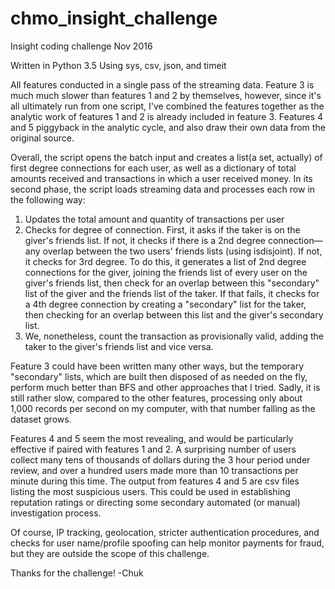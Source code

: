 # chmo_insight_challenge
Insight coding challenge Nov 2016

Written in Python 3.5
Using sys, csv, json, and timeit

All features conducted in a single pass of the streaming data. Feature 3 is much much slower than features 1 and 2 by themselves, however, since it's all ultimately run from one script, I've combined the features together as the analytic work of features 1 and 2 is already included in feature 3. 
Features 4 and 5 piggyback in the analytic cycle, and also draw their own data from the original source.

Overall, the script opens the batch input and creates a list(a set, actually) of first degree connections for each user, as well as a dictionary of total amounts received and transactions in which a user received money. 
In its second phase, the script loads streaming data and processes each row in the following way:
1. Updates the total amount and quantity of transactions per user
2. Checks for degree of connection. First, it asks if the taker is on the giver's friends list.
If not, it checks if there is a 2nd degree connection—any overlap between the two users' friends lists (using isdisjoint). 
If not, it checks for 3rd degree. To do this, it generates a list of 2nd degree connections for the giver, joining the friends list of every user on the giver's friends list, then check for an overlap between this "secondary" list of the giver and the friends list of the taker.
If that fails, it checks for a 4th degree connection by creating a "secondary" list for the taker, then checking for an overlap between this list and the giver's secondary list.
3. We, nonetheless, count the transaction as provisionally valid, adding the taker to the giver's friends list and vice versa.

Feature 3 could have been written many other ways, but the temporary "secondary" lists, which are built then disposed of as needed on the fly, perform much better than BFS and other approaches that I tried. Sadly, it is still rather slow, compared to the other features, processing only about 1,000 records per second on my computer, with that number falling as the dataset grows.

Features 4 and 5 seem the most revealing, and would be particularly effective if paired with features 1 and 2. A surprising number of users collect many tens of thousands of dollars during the 3 hour period under review, and over a hundred users made more than 10 transactions per minute during this time.
The output from features 4 and 5 are csv files listing the most suspicious users. This could be used in establishing reputation ratings or directing some secondary automated (or manual) investigation process.

Of course, IP tracking, geolocation, stricter authentication procedures, and checks for user name/profile spoofing can help monitor payments for fraud, but they are outside the scope of this challenge.

Thanks for the challenge!
-Chuk
